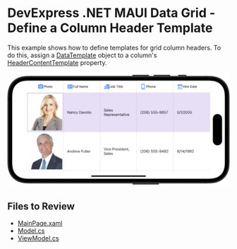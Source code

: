 # DevExpress .NET MAUI Data Grid - Define a Column Header Template

This example shows how to define templates for grid column headers. To do this, assign a [DataTemplate](https://learn.microsoft.com/en-us/dotnet/api/microsoft.maui.controls.datatemplate) object to a column's [HeaderContentTemplate](https://docs.devexpress.com/MAUI/DevExpress.Maui.DataGrid.GridColumn.HeaderContentTemplate) property.

<img src="./img/column-header-template-example.png"/>

<!-- default file list -->
## Files to Review

* [MainPage.xaml](MainPage.xaml)
* [Model.cs](Model.cs)
* [ViewModel.cs](ViewModel.cs)
<!-- default file list end -->
